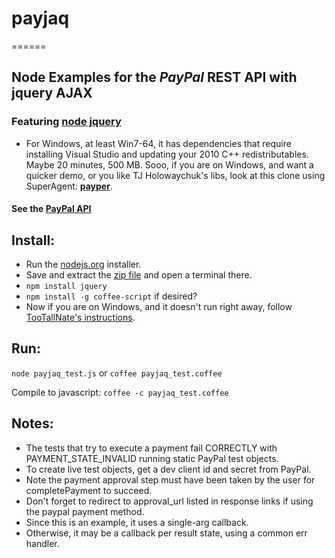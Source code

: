 ###
# payjaq
======

## Node Examples for the _PayPal_ REST API with jquery AJAX

### Featuring [node jquery](https://github.com/coolaj86/node-jquery)
- For Windows, at least Win7-64, it has dependencies that require installing Visual Studio and updating your 2010 C++ redistributables. Maybe 20 minutes, 500 MB. Sooo, if you are on Windows, and want a quicker demo, or you like TJ Holowaychuk's libs, look at this clone using SuperAgent: __[payper](https://github.com/apelade/payper)__.

#### See the [PayPal API](https://developer.paypal.com/webapps/developer/docs/api)


## Install:
- Run the [nodejs.org](http://nodejs.org) installer.
- Save and extract the [zip file](https://github.com/apelade/payjaq/archive/master.zip) and open a terminal there.
- `npm install jquery`
- `npm install -g coffee-script` if desired?
- Now if you are on Windows, and it doesn't run right away, follow [TooTallNate's instructions](https://github.com/TooTallNate/node-gyp).


## Run:

`node payjaq_test.js` or `coffee payjaq_test.coffee`

Compile to javascript: `coffee -c payjaq_test.coffee`


## Notes: 
- The tests that try to execute a payment fail CORRECTLY with PAYMENT_STATE_INVALID running static PayPal test objects.
- To create live test objects, get a dev client id and secret from PayPal.
- Note the payment approval step must have been taken by the user for
  completePayment to succeed.
- Don't forget to redirect to approval_url listed in response links if using
  the paypal payment method.
- Since this is an example, it uses a single-arg callback.
- Otherwise, it may be a callback per result state, using a common err handler.

